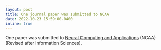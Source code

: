 ```yaml
---
layout: post
title: One journal paper was submitted to NCAA
date: 2022-10-23 15:59:00-0400
inline: true
---
```


One paper was submitted to [Neural Computing and Applications](https://www.springer.com/journal/521) (NCAA) (Revised after Information Sciences).
